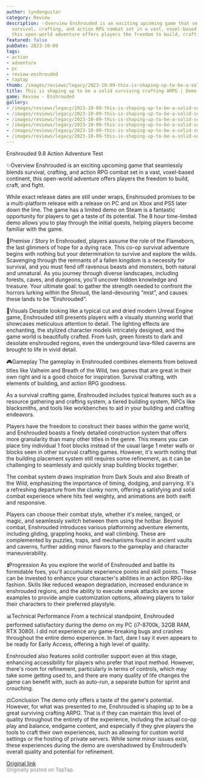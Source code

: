 ```yaml
---
author: lyndonguitar
category: Review
description: ✨Overview Enshrouded is an exciting upcoming game that seamlessly blends
  survival, crafting, and action RPG combat set in a vast, voxel-based continent,
  this open-world adventure offers players the freedom to build, craft, and fight.
featured: false
pubDate: 2023-10-09
tags:
- action
- adventure
- pc
- review-enshrouded
- taptap
thumb: /images/reviews/legacy/2023-10-09-this-is-shaping-up-to-be-a-solid-surviving-crafting-arpg--demo-review---enshrouded-0.avif
title: This is shaping up to be a solid surviving crafting ARPG | Demo Review - Enshrouded
game: Review - Enshrouded
gallery:
- /images/reviews/legacy/2023-10-09-this-is-shaping-up-to-be-a-solid-surviving-crafting-arpg--demo-review---enshrouded-0.avif
- /images/reviews/legacy/2023-10-09-this-is-shaping-up-to-be-a-solid-surviving-crafting-arpg--demo-review---enshrouded-1.avif
- /images/reviews/legacy/2023-10-09-this-is-shaping-up-to-be-a-solid-surviving-crafting-arpg--demo-review---enshrouded-2.avif
- /images/reviews/legacy/2023-10-09-this-is-shaping-up-to-be-a-solid-surviving-crafting-arpg--demo-review---enshrouded-3.avif
- /images/reviews/legacy/2023-10-09-this-is-shaping-up-to-be-a-solid-surviving-crafting-arpg--demo-review---enshrouded-4.avif
- /images/reviews/legacy/2023-10-09-this-is-shaping-up-to-be-a-solid-surviving-crafting-arpg--demo-review---enshrouded-5.avif
---
```

Enshrouded
9.8
Action
Adventure
Test

✨Overview
Enshrouded is an exciting upcoming game that seamlessly blends survival, crafting, and action RPG combat set in a vast, voxel-based continent, this open-world adventure offers players the freedom to build, craft, and fight.

While exact release dates are still under wraps, Enshrouded promises to be a multi-platform release with a release on PC and on Xbox and PS5 later down the line. The game has a limited demo on Steam is a fantastic opportunity for players to get a taste of its potential. The 8 hour time-limited demo allows you to play through the initial quests, helping players become familiar with the game.

📖Premise / Story
In Enshrouded, players assume the role of the Flameborn, the last glimmers of hope for a dying race. This co-op survival adventure begins with nothing but your determination to survive and explore the wilds. Scavenging through the remnants of a fallen kingdom is a necessity for survival, and you must fend off ravenous beasts and monsters, both natural and unnatural. As you journey through diverse landscapes, including forests, caves, and dungeons, you'll uncover hidden knowledge and treasure. Your ultimate goal: to gather the strength needed to confront the horrors lurking within the Shroud, the land-devouring “mist”, and causes these lands to be “Enshrouded”.

🎨Visuals
Despite looking like a typical cut and dried modern Unreal Engine game, Enshrouded still presents players with a visually stunning world that showcases meticulous attention to detail. The lighting effects are enchanting, the stylized character models intricately designed, and the game world is beautifully crafted. From lush, green forests to dark and desolate enshrouded regions, even the underground lava-filled caverns are brought to life in vivid detail.

🎮Gameplay
The gameplay in Enshrouded combines elements from beloved titles like Valheim and Breath of the Wild, two games that are great in their own right and is a good choice for inspiration. Survival crafting, with elements of building, and action RPG goodness.

As a survival crafting game, Enshrouded includes typical features such as a resource gathering and crafting system, a tiered building system, NPCs like blacksmiths, and tools like workbenches to aid in your building and crafting endeavors.

Players have the freedom to construct their bases within the game world, and Enshrouded boasts a finely detailed construction system that offers more granularity than many other titles in the genre. This means you can place tiny individual 1 foot blocks instead of the usual large 1 meter walls or blocks seen in other survival crafting games. However, it's worth noting that the building placement system still requires some refinement, as it can be challenging to seamlessly and quickly snap building blocks together.

The combat system draws inspiration from Dark Souls and also Breath of the Wild, emphasizing the importance of timing, dodging, and parrying. It's a refreshing departure from the clunky norm, offering a satisfying and solid combat experience where hits feel weighty, and animations are both swift and responsive.

Players can choose their combat style, whether it's melee, ranged, or magic, and seamlessly switch between them using the hotbar. Beyond combat, Enshrouded introduces various platforming adventure elements, including gliding, grappling hooks, and wall climbing. These are complemented by puzzles, traps, and mechanisms found in ancient vaults and caverns, further adding minor flavors to the gameplay and character maneuverability.

⏫Progression
As you explore the world of Enshrouded and battle its formidable foes, you'll accumulate experience points and skill points. These can be invested to enhance your character's abilities in an action RPG-like fashion. Skills like reduced weapon degradation, increased endurance in enshrouded regions, and the ability to execute sneak attacks are some examples to provide ample customization options, allowing players to tailor their characters to their preferred playstyle.

📊Technical Performance
From a technical standpoint, Enshrouded performed satisfactory during the demo on my PC (i7-8700k, 32GB RAM, RTX 3080). I did not experience any game-breaking bugs and crashes throughout the entire demo experience. In fact, dare I say it even appears to be ready for Early Access, offering a high level of quality.

Enshrouded also features solid controller support even at this stage, enhancing accessibility for players who prefer that input method. However, there's room for refinement, particularly in terms of controls, which may take some getting used to, and there are many quality of life changes the game can benefit with, such as auto-run, a separate button for sprint and crouching.

⚖️Conclusion
The demo only offers a taste of the game's potential. However, for what was presented to me, Enshrouded is shaping up to be a great surviving crafting ARPG. That is if they can maintain this level of quality throughout the entirety of the experience, including the actual co-op play and balance, endgame content, and especially if they give players the tools to craft their own experiences, such as allowing for custom world settings or the hosting of private servers. While some minor issues exist, these experiences during the demo are overshadowed by Enshrouded’s overall quality and potential for refinement.

[Original link](https://www.taptap.io/post/6407543)<br><span style="font-size: 0.95em; color: #888;">Originally posted on TapTap.</span>